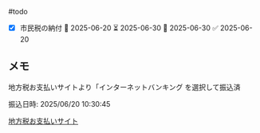 #todo 

- [x] 市民税の納付  🛫 2025-06-20 ⏳ 2025-06-30 📅 2025-06-30 ✅ 2025-06-20

## メモ

地方税お支払いサイトより「インターネットバンキング
を選択して振込済

振込日時: 2025/06/20 10:30:45

[地方税お支払いサイト](https://www.payment.eltax.lta.go.jp/pbuser?id=top)


